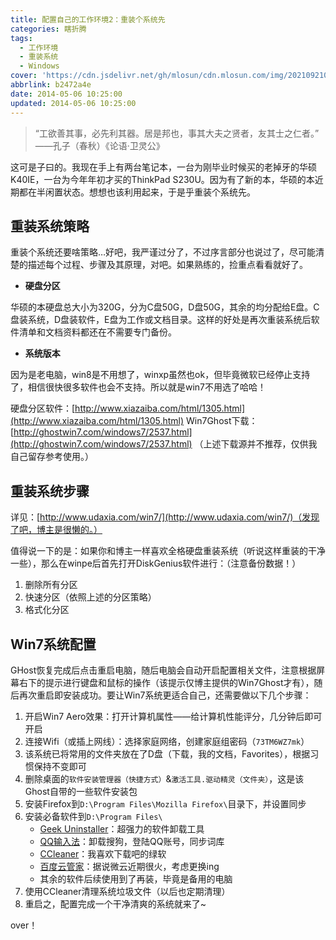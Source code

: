 ```yaml
---
title: 配置自己的工作环境2：重装个系统先
categories: 瞎折腾
tags:
  - 工作环境
  - 重装系统
  - Windows
cover: 'https://cdn.jsdelivr.net/gh/mlosun/cdn.mlosun.com/img/202109210220204.png'
abbrlink: b2472a4e
date: 2014-05-06 10:25:00
updated: 2014-05-06 10:25:00
---
```

> “工欲善其事，必先利其器。居是邦也，事其大夫之贤者，友其士之仁者。” ——孔子（春秋）《论语·卫灵公》

这可是子曰的。我现在手上有两台笔记本，一台为刚毕业时候买的老掉牙的华硕K40IE，一台为今年年初才买的ThinkPad S230U。因为有了新的本，华硕的本近期都在半闲置状态。想想也该利用起来，于是乎重装个系统先。

## 重装系统策略

重装个系统还要啥策略…好吧，我严谨过分了，不过序言部分也说过了，尽可能清楚的描述每个过程、步骤及其原理，对吧。如果熟练的，捡重点看看就好了。

* **硬盘分区**

华硕的本硬盘总大小为320G，分为C盘50G，D盘50G，其余的均分配给E盘。C盘装系统，D盘装软件，E盘为工作或文档目录。这样的好处是再次重装系统后软件清单和文档资料都还在不需要专门备份。
* **系统版本**

因为是老电脑，win8是不用想了，winxp虽然也ok，但毕竟微软已经停止支持了，相信很快很多软件也会不支持。所以就是win7不用选了哈哈！

硬盘分区软件：[http://www.xiazaiba.com/html/1305.html](http://www.xiazaiba.com/html/1305.html)
Win7Ghost下载：[http://ghostwin7.com/windows7/2537.html](http://ghostwin7.com/windows7/2537.html)
（上述下载源并不推荐，仅供我自己留存参考使用。）

## 重装系统步骤

详见：[http://www.udaxia.com/win7/](http://www.udaxia.com/win7/)（发现了吧，博主是很懒的。）

值得说一下的是：如果你和博主一样喜欢全格硬盘重装系统（听说这样重装的干净一些），那么在winpe后首先打开DiskGenius软件进行：（注意备份数据！）

1. 删除所有分区
2. 快速分区（依照上述的分区策略）
3. 格式化分区

## Win7系统配置

GHost恢复完成后点击重启电脑，随后电脑会自动开启配置相关文件，注意根据屏幕右下的提示进行键盘和鼠标的操作（该提示仅博主提供的Win7Ghost才有），随后再次重启即安装成功。要让Win7系统更适合自己，还需要做以下几个步骤：

1. 开启Win7 Aero效果：打开计算机属性——给计算机性能评分，几分钟后即可开启
2. 连接Wifi（或插上网线）：选择家庭网络，创建家庭组密码（`73TM6WZ7mk`）
3. 该系统已将常用的文件夹放在了D盘（下载，我的文档，Favorites），根据习惯保持不变即可
4. 删除桌面的`软件安装管理器（快捷方式）`&`激活工具.驱动精灵（文件夹）`，这是该Ghost自带的一些软件安装包
5. 安装Firefox到`D:\Program Files\Mozilla Firefox\`目录下，并设置同步
6. 安装必备软件到`D:\Program Files\`
    *   [Geek Uninstaller](http://www.geekuninstaller.com/)：超强力的软件卸载工具
    *   [QQ输入法](http://shurufa.qq.com/)：卸载搜狗，登陆QQ账号，同步词库
    *   [CCleaner](http://www.xiazaiba.com/html/170.html)：我喜欢下载吧的绿软
    *   [百度云管家](http://pan.baidu.com/download)：据说微云近期很火，考虑更换ing
    *   其余的软件后续使用到了再装，毕竟是备用的电脑
7. 使用CCleaner清理系统垃圾文件（以后也定期清理）
8. 重启之，配置完成一个干净清爽的系统就来了~

over！